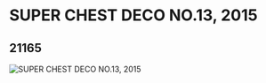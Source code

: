 # SUPER CHEST DECO NO.13, 2015
## 21165
![SUPER CHEST DECO NO.13, 2015](https://lc-www-live-s.legocdn.com/media/bricks/5/2/6114577.jpg)